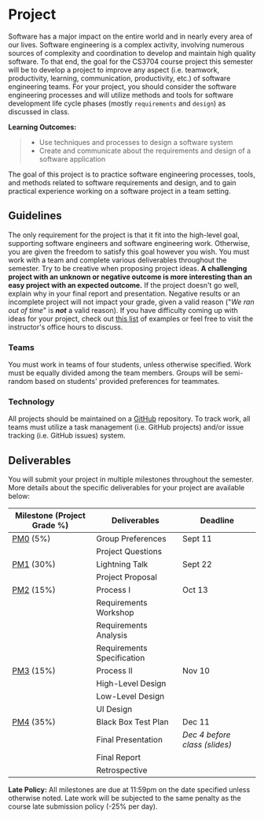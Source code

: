 # Project

Software has a major impact on the entire world and in nearly every area of our lives. Software engineering is a complex activity, involving numerous sources of complexity and coordination to develop and maintain high quality software. To that end, the goal for the CS3704 course project this semester will be to develop a project to improve any aspect (i.e. teamwork, productivity, learning, communication, productivity, etc.) of software engineering teams. For your project, you should consider the software engineering processes and will utilize methods and tools for software development life cycle phases (mostly `requirements` and `design`) as discussed in class.

**Learning Outcomes:**
> * Use techniques and processes to design a software system
> * Create and communicate about the requirements and design of a software application

The goal of this project is to practice software engineering processes, tools, and methods related to software requirements and design, and to gain practical experience working on a software project in a team setting.

## Guidelines

The only requirement for the project is that it fit into the high-level goal, supporting software engineers and software engineering work. Otherwise, you are given the freedom to satisfy this goal however you wish. You must work with a team and complete various deliverables throughout the semester. Try to be creative when proposing project ideas. **A challenging project with an unknown or negative outcome is more interesting than an easy project with an expected outcome.** If the project doesn't go well, explain why in your final report and presentation. Negative results or an incomplete project will not impact your grade, given a valid reason ("_We ran out of time_" is __*not*__ a valid reason). If you have difficulty coming up with ideas for your project, check out [this list](IDEAS.md) of examples or feel free to visit the instructor's office hours to discuss.

### Teams

You must work in teams of four students, unless otherwise specified. Work must be equally divided among the team members. Groups will be semi-random based on students' provided preferences for teammates.

### Technology

All projects should be maintained on a [GitHub](https://github.com) repository. To track work, all teams must utilize a task management (i.e. GitHub projects) and/or issue tracking (i.e. GitHub issues) system.

## Deliverables

You will submit your project in multiple milestones throughout the semester. More details about the specific deliverables for your project are available below:

|  Milestone (Project Grade %) | Deliverables     |  Deadline       |
|---------|----------------------------------|-----------------|
| [PM0](PM0.md) (5%)  | Group Preferences     | Sept 11 |
|                     | Project Questions     |         |
| [PM1](Process.md) (30%)   | Lightning Talk        | Sept 22 |
|                     | Project Proposal      |         |
| [PM2](Requirements.md) (15%) | Process I     |  Oct 13 |
|                 | Requirements Workshop |         |
|                 | Requirements Analysis |         |
|                 | Requirements Specification  |    |
| [PM3](Design.md)  (15%) | Process II         |  Nov 10 |
|                 | High-Level Design     |         |
|                 | Low-Level Design      |         |
|                 | UI Design      |         |
| [PM4](Testing.md)  (35%) | Black Box Test Plan   |  Dec 11 |
|                 | Final Presentation    | _Dec 4 before class (slides)_ |
|                 | Final Report          |         |
|                 | Retrospective  |         |

__Late Policy:__ All milestones are due at 11:59pm on the date specified unless otherwise noted. Late work will be subjected to the same penalty as the course late submission policy (-25% per day).
